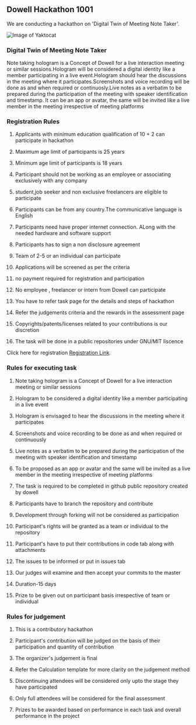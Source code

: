 ## Dowell Hackathon 1001
We are conducting a hackathon on 'Digital Twin of Meeting Note Taker'.

![Image of Yaktocat](https://raw.githubusercontent.com/LL07-Team-Dowell/Hackathon-1.0/gh-pages/test.png)

### Digital Twin of Meeting Note Taker
Note taking hologram is a Concept of Dowell for a live interaction meeting or similar sessions.Hologram will be considered a digital identity like a member participating in a live event.Hologram should hear the discussions in the meeting where it participates.Screenshots and voice recording will be done as and when required or continuosly.Live notes as a verbatim to be prepared during the participation of the meeting with speaker identification and timestamp.
It can be an app or avatar, the same will be invited like a live member in the meeting irrespective of meeting platforms

### Registration Rules

1. Applicants with minimum education qualification of 10 + 2 can participate in hackathon

2. Maximum age limit of participants is 25 years

3. Minimum age limit of participants is 18 years

4. Participant should not be working as an employee or associating exclusively with any company

5. student,job seeker and non exclusive freelancers are eligible to participate

6. Participants can be from any country.The communicative language is English

7. Participants need have proper internet connection. ALong with the needed hardware and software support

8. Participants has to sign a non disclosure agreement

9. Team of 2-5 or an individual can participate

10. Applications will be screened as per the criteria

11. no payment required for registration and participation 

12. No employee , freelancer  or intern from Dowell can participate

13. You have to refer task page for the details and steps of hackathon 

14. Refer the judgements criteria and the rewards in the assessment page

15. Copyrights/patents/licenses related to your contributions is our discretion

16. The task will be done in a public repositories under GNU/MIT liscence

Click here for registration [Registration Link](https://forms.gle/h9ExJmvgXoL923k89).


### Rules for executing task

1. Note taking hologram is a Concept of Dowell for a live interaction meeting or similar sessions

2. Hologram to be considered a digital identity like a member participating in a live event

3. Hologram is envisaged to hear the discussions in the meeting where it participates 

4. Screenshots and voice recording to be done as and when required or continuously

5. Live notes as a verbatim to be prepared during the participation of the meeting with speaker identification and timestamp

6. To be proposed as an app or avatar and the same will be invited as a live member in the meeting irrespective of meeting platforms

7. The task is required to be completed in github public repository created by dowell

8. Participants have to branch the repository and contribute

9. Development through forking will not be considered as participation

10. Participant's rights will be granted as a team or individual to the repository

11. Participant's have to put their contributions in code tab along with attachments

12. The issues to be informed or put in issues tab

13. Our judges will examine and then accept your commits to the master

14. Duration-15 days

15. Prize to be given out on participant basis irrespective of team or individual

### Rules for judgement

1. This is a contributory hackathon

2. Participant's contribution will be judged on the basis of their participation and quantity of contribution

3. The organizer's judgement is final

4. Refer the Calculation template for more clarity on the judgement method

5. Discontinuing attendees will be considered only upto the stage they have participated

6. Only full attendees will be considered for the final assessment

7. Prizes to be awarded based on performance in each task and overall performance in the project



